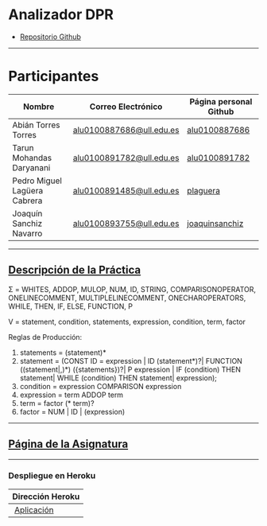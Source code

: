 # Analizador DPR

* [Repositorio Github](https://github.com/ULL-ESIT-PL-1617/analizador-dpr-pedro-tarun-joaquin-abian)

---

# Participantes

| Nombre | Correo Electrónico | Página personal Github |
| --- | --- | --- |
| Abián Torres Torres | alu0100887686@ull.edu.es | [alu0100887686](https://alu0100887686.github.io/) |
| Tarun Mohandas Daryanani | alu0100891782@ull.edu.es | [alu0100891782](https://alu0100891782.github.io/) |
| Pedro Miguel Lagüera Cabrera | alu0100891485@ull.edu.es | [plaguera](https://plaguera.github.io/) |
| Joaquín Sanchiz Navarro | alu0100893755@ull.edu.es | [joaquinsanchiz](https://joaquinsanchiz.github.io/) |

---

## [Descripción de la Práctica](https://casianorodriguezleon.gitbooks.io/ull-esit-1617/content/practicas/practicarecdescparser.html)

Σ = WHITES, ADDOP, MULOP, NUM, ID, STRING, COMPARISONOPERATOR, ONELINECOMMENT, MULTIPLELINECOMMENT, ONECHAROPERATORS, 
WHILE, THEN, IF, ELSE, FUNCTION, P 

V = statement, condition, statements, expression, condition, term, factor

Reglas de Producción:
1. statements = (statement)*
2. statement  = (CONST ID = expression | ID (statement*)?| FUNCTION ((statement|,)*) ({statements})?| P expression | IF (condition) THEN statement| WHILE (condition) THEN statement| expression);
3. condition  = expression COMPARISON expression
4. expression = term ADDOP term
5. term       = factor (* term)?
6. factor     = NUM | ID | (expression)
---

## [Página de la Asignatura](https://campusvirtual.ull.es/1617/course/view.php?id=1148)

---

### Despliegue en Heroku

| Dirección Heroku |
| ---  |
|  [Aplicación](https://blooming-temple-32843.herokuapp.com/) |

